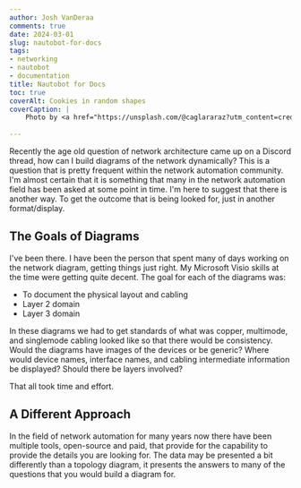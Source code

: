 ```yaml
---
author: Josh VanDeraa
comments: true
date: 2024-03-01
slug: nautobot-for-docs
tags:
- networking
- nautobot
- documentation
title: Nautobot for Docs
toc: true
coverAlt: Cookies in random shapes
coverCaption: |
    Photo by <a href="https://unsplash.com/@caglararaz?utm_content=creditCopyText&utm_medium=referral&utm_source=unsplash">Caglar Araz</a> on <a href="https://unsplash.com/photos/heart-and-star-cookie-CggwlFAw8Kw?utm_content=creditCopyText&utm_medium=referral&utm_source=unsplash">Unsplash</a>
  
---
```


Recently the age old question of network architecture came up on a Discord thread, how can I build diagrams of the network dynamically? This is a question that is pretty frequent within the network automation community. I'm almost certain that it is something that many in the network automation field has been asked at some point in time. I'm here to suggest that there is another way. To get the outcome that is being looked for, just in another format/display.

## The Goals of Diagrams

I've been there. I have been the person that spent many of days working on the network diagram, getting things just right. My Microsoft Visio skills at the time were getting quite decent. The goal for each of the diagrams was:

- To document the physical layout and cabling
- Layer 2 domain
- Layer 3 domain

In these diagrams we had to get standards of what was copper, multimode, and singlemode cabling looked like so that there would be consistency. Would the diagrams have images of the devices or be generic? Where would device names, interface names, and cabling intermediate information be displayed? Should there be layers involved? 

That all took time and effort.

## A Different Approach

In the field of network automation for many years now there have been multiple tools, open-source and paid, that provide for the capability to provide the details you are looking for. The data may be presented a bit differently than a topology diagram, it presents the answers to many of the questions that you would build a diagram for.